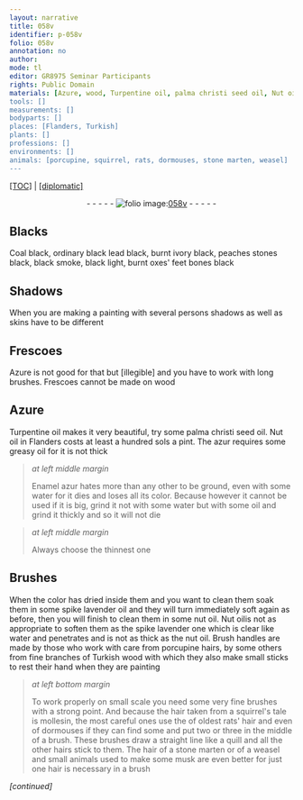 ```yaml
---
layout: narrative
title: 058v
identifier: p-058v
folio: 058v
annotation: no
author:
mode: tl
editor: GR8975 Seminar Participants
rights: Public Domain
materials: [Azure, wood, Turpentine oil, palma christi seed oil, Nut oil, azur, oil, Enamel azur, water, spike lavender oil, nut oil, spike lavender, hair, rats' hair, hairs, hair of a stone marten, musk]
tools: []
measurements: []
bodyparts: []
places: [Flanders, Turkish]
plants: []
professions: []
environments: []
animals: [porcupine, squirrel, rats, dormouses, stone marten, weasel]
---
```


<p><a href="{{ site.baseurl }}/translation/">[TOC]</a> | <a href="{{ site.baseurl }}/texts/p-058v_tc/">[diplomatic]</a></p><div class="folio" align="center">- - - - - <a href="http://gallica.bnf.fr/ark:/12148/btv1b10500001g/f122.item." target="_blank"><img src="https://cu-mkp.github.io/2017-workshop-edition/assets/photo-icon.png" alt="folio image: " style="display:inline-block; margin-bottom:-3px;"/>058v</a> - - - - - </div>  
  

## Blacks

 
Coal black, ordinary black lead black, burnt ivory black, peaches stones black, black smoke, black light, burnt oxes' feet bones black

 
  

## Shadows

 
When you are making a painting with several persons shadows as well as skins have to be different

 
  

## Frescoes 

 
<span class="m">Azure</span> is not good for that but [illegible] and you have to work with long brushes. Frescoes cannot be made on <span class="m">wood</span>

 
  

## <span class="m">Azure</span>

 
<span class="m">Turpentine oil</span> makes it very beautiful, try some <span class="m">palma christi seed oil</span>. <span class="m">Nut oil</span> in <span class="pl">Flanders</span> costs at least a hundred sols a pint. The <span class="m">azur</span> requires some greasy <span class="m">oil</span> for it is not thick
 
> *at left middle margin*
> 
> 
>   <span class="m">Enamel azur</span> hates more than any other to be ground, even with some <span class="m">water</span> for it dies and loses all its color. Because however it cannot be used if it is big, grind it not with some water but with some oil and grind it thickly and so it will not die
 
> *at left middle margin*
> 
> 
>   Always choose the thinnest one
 
 
  

## Brushes 

 
When the color has dried inside them and you want to clean them soak them in some <span class="m">spike lavender oil</span> and they will turn immediately soft again as before, then you will finish to clean them in some <span class="m">nut oil</span>. <span class="m">Nut oil</span>is not as appropriate to soften them as the <span class="m">spike lavender</span> one which is clear like water and penetrates and is not as thick as the <span class="m">nut oil</span>. Brush handles are made by those who work with care from <span class="al">porcupine</span> hairs, by some others from fine branches of <span class="pl">Turkish</span> <span class="m">wood</span> with which they also make small sticks to rest their hand when they are painting
 
> *at left bottom margin*
> 
> 
>   To work properly on small scale you need some very fine brushes with a strong point. And because the <span class="m">hair</span> taken from a <span class="al">squirrel</span>'s tale is mollesin, the most careful ones use the of oldest <span class="m"><span class="al">rats</span>' hair</span> and even of <span class="al">dormouses</span> if they can find some and put two or three in the middle of a brush. These brushes draw a straight line like a quill and all the other <span class="m">hairs</span> stick to them. The <span class="m">hair of a <span class="al">stone marten</span></span> or of a <span class="al">weasel</span> and small animals used to make some <span class="m">musk</span> are even better for just one <span class="m">hair</span> is necessary in a brush
 
*[continued]*
 
